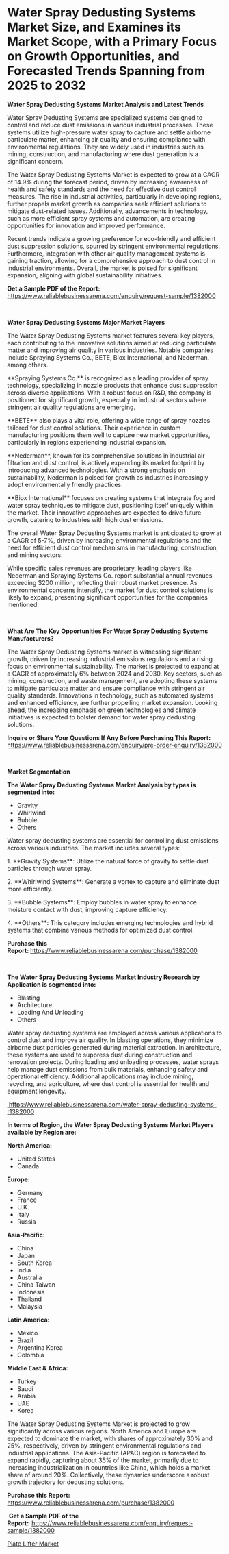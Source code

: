 <p><h1>Water Spray Dedusting Systems Market Size, and Examines its Market Scope, with a Primary Focus on Growth Opportunities, and Forecasted Trends Spanning from 2025 to 2032</h1></p><p><strong>Water Spray Dedusting Systems Market Analysis and Latest Trends</strong></p>
<p><p>Water Spray Dedusting Systems are specialized systems designed to control and reduce dust emissions in various industrial processes. These systems utilize high-pressure water spray to capture and settle airborne particulate matter, enhancing air quality and ensuring compliance with environmental regulations. They are widely used in industries such as mining, construction, and manufacturing where dust generation is a significant concern.</p><p>The Water Spray Dedusting Systems Market is expected to grow at a CAGR of 14.9% during the forecast period, driven by increasing awareness of health and safety standards and the need for effective dust control measures. The rise in industrial activities, particularly in developing regions, further propels market growth as companies seek efficient solutions to mitigate dust-related issues. Additionally, advancements in technology, such as more efficient spray systems and automation, are creating opportunities for innovation and improved performance.</p><p>Recent trends indicate a growing preference for eco-friendly and efficient dust suppression solutions, spurred by stringent environmental regulations. Furthermore, integration with other air quality management systems is gaining traction, allowing for a comprehensive approach to dust control in industrial environments. Overall, the market is poised for significant expansion, aligning with global sustainability initiatives.</p></p>
<p><strong>Get a Sample PDF of the Report:&nbsp;</strong> <a href="https://www.reliablebusinessarena.com/enquiry/request-sample/1382000?utm_campaign=3569&utm_medium=2&utm_source=Github&utm_content=ia&utm_term=11042025&utm_id=water-spray-dedusting-systems">https://www.reliablebusinessarena.com/enquiry/request-sample/1382000</a></p>
<p>&nbsp;</p>
<p><strong>Water Spray Dedusting Systems Major Market Players</strong></p>
<p><p>The Water Spray Dedusting Systems market features several key players, each contributing to the innovative solutions aimed at reducing particulate matter and improving air quality in various industries. Notable companies include Spraying Systems Co., BETE, Biox International, and Nederman, among others.</p><p>**Spraying Systems Co.** is recognized as a leading provider of spray technology, specializing in nozzle products that enhance dust suppression across diverse applications. With a robust focus on R&D, the company is positioned for significant growth, especially in industrial sectors where stringent air quality regulations are emerging.</p><p>**BETE** also plays a vital role, offering a wide range of spray nozzles tailored for dust control solutions. Their experience in custom manufacturing positions them well to capture new market opportunities, particularly in regions experiencing industrial expansion.</p><p>**Nederman**, known for its comprehensive solutions in industrial air filtration and dust control, is actively expanding its market footprint by introducing advanced technologies. With a strong emphasis on sustainability, Nederman is poised for growth as industries increasingly adopt environmentally friendly practices.</p><p>**Biox International** focuses on creating systems that integrate fog and water spray techniques to mitigate dust, positioning itself uniquely within the market. Their innovative approaches are expected to drive future growth, catering to industries with high dust emissions.</p><p>The overall Water Spray Dedusting Systems market is anticipated to grow at a CAGR of 5-7%, driven by increasing environmental regulations and the need for efficient dust control mechanisms in manufacturing, construction, and mining sectors.</p><p>While specific sales revenues are proprietary, leading players like Nederman and Spraying Systems Co. report substantial annual revenues exceeding $200 million, reflecting their robust market presence. As environmental concerns intensify, the market for dust control solutions is likely to expand, presenting significant opportunities for the companies mentioned.</p></p>
<p>&nbsp;</p>
<p><strong>What Are The Key Opportunities For Water Spray Dedusting Systems Manufacturers?</strong></p>
<p><p>The Water Spray Dedusting Systems market is witnessing significant growth, driven by increasing industrial emissions regulations and a rising focus on environmental sustainability. The market is projected to expand at a CAGR of approximately 6% between 2024 and 2030. Key sectors, such as mining, construction, and waste management, are adopting these systems to mitigate particulate matter and ensure compliance with stringent air quality standards. Innovations in technology, such as automated systems and enhanced efficiency, are further propelling market expansion. Looking ahead, the increasing emphasis on green technologies and climate initiatives is expected to bolster demand for water spray dedusting solutions.</p></p>
<p><strong>Inquire or Share Your Questions If Any Before Purchasing This Report:</strong> <a href="https://www.reliablebusinessarena.com/enquiry/pre-order-enquiry/1382000?utm_campaign=3569&utm_medium=2&utm_source=Github&utm_content=ia&utm_term=11042025&utm_id=water-spray-dedusting-systems">https://www.reliablebusinessarena.com/enquiry/pre-order-enquiry/1382000</a></p>
<p>&nbsp;</p>
<p><strong>Market Segmentation</strong></p>
<p><strong>The Water Spray Dedusting Systems Market Analysis by types is segmented into:</strong></p>
<p><ul><li>Gravity</li><li>Whirlwind</li><li>Bubble</li><li>Others</li></ul></p>
<p><p>Water spray dedusting systems are essential for controlling dust emissions across various industries. The market includes several types: </p><p>1. **Gravity Systems**: Utilize the natural force of gravity to settle dust particles through water spray.  </p><p>2. **Whirlwind Systems**: Generate a vortex to capture and eliminate dust more efficiently.  </p><p>3. **Bubble Systems**: Employ bubbles in water spray to enhance moisture contact with dust, improving capture efficiency.  </p><p>4. **Others**: This category includes emerging technologies and hybrid systems that combine various methods for optimized dust control.</p></p>
<p><strong>Purchase this Report:&nbsp;</strong><a href="https://www.reliablebusinessarena.com/purchase/1382000?utm_campaign=3569&utm_medium=2&utm_source=Github&utm_content=ia&utm_term=11042025&utm_id=water-spray-dedusting-systems">https://www.reliablebusinessarena.com/purchase/1382000</a></p>
<p>&nbsp;</p>
<p><strong>The Water Spray Dedusting Systems Market Industry Research by Application is segmented into:</strong></p>
<p><ul><li>Blasting</li><li>Architecture</li><li>Loading And Unloading</li><li>Others</li></ul></p>
<p><p>Water spray dedusting systems are employed across various applications to control dust and improve air quality. In blasting operations, they minimize airborne dust particles generated during material extraction. In architecture, these systems are used to suppress dust during construction and renovation projects. During loading and unloading processes, water sprays help manage dust emissions from bulk materials, enhancing safety and operational efficiency. Additional applications may include mining, recycling, and agriculture, where dust control is essential for health and equipment longevity.</p></p>
<p><a href="https://www.reliablebusinessarena.com/water-spray-dedusting-systems-r1382000?utm_campaign=3569&utm_medium=2&utm_source=Github&utm_content=ia&utm_term=11042025&utm_id=water-spray-dedusting-systems">&nbsp;https://www.reliablebusinessarena.com/water-spray-dedusting-systems-r1382000</a></p>
<p><strong>In terms of Region, the Water Spray Dedusting Systems Market Players available by Region are:</strong></p>
<p>
    <p> <strong> North America: </strong>
        <ul>
            <li>United States</li>
            <li>Canada</li>
        </ul>
        </p> 
    <p> <strong> Europe: </strong>
        <ul>
            <li>Germany</li>
            <li>France</li>
            <li>U.K.</li>
            <li>Italy</li>
            <li>Russia</li>
        </ul>
        </p> 
    <p> <strong> Asia-Pacific: </strong>
        <ul>
            <li>China</li>
            <li>Japan</li>
            <li>South Korea</li>
            <li>India</li>
            <li>Australia</li>
            <li>China Taiwan</li>
            <li>Indonesia</li>
            <li>Thailand</li>
            <li>Malaysia</li>
        </ul>
        </p> 
    <p> <strong> Latin America: </strong>
        <ul>
            <li>Mexico</li>
            <li>Brazil</li>
            <li>Argentina Korea</li>
            <li>Colombia</li>
        </ul>
        </p> 
    <p> <strong> Middle East & Africa: </strong>
        <ul>
            <li>Turkey</li>
            <li>Saudi</li>
            <li>Arabia</li>
            <li>UAE</li>
            <li>Korea</li>
        </ul>
    </p>
    </p>
<p><p>The Water Spray Dedusting Systems Market is projected to grow significantly across various regions. North America and Europe are expected to dominate the market, with shares of approximately 30% and 25%, respectively, driven by stringent environmental regulations and industrial applications. The Asia-Pacific (APAC) region is forecasted to expand rapidly, capturing about 35% of the market, primarily due to increasing industrialization in countries like China, which holds a market share of around 20%. Collectively, these dynamics underscore a robust growth trajectory for dedusting solutions.</p></p>
<p><strong>Purchase this Report: </strong><a href="https://www.reliablebusinessarena.com/purchase/1382000?utm_campaign=3569&utm_medium=2&utm_source=Github&utm_content=ia&utm_term=11042025&utm_id=water-spray-dedusting-systems">https://www.reliablebusinessarena.com/purchase/1382000</a></p>
<p>&nbsp;<strong>Get a Sample PDF of the Report:&nbsp;&nbsp;</strong><a href="https://www.reliablebusinessarena.com/enquiry/request-sample/1382000?utm_campaign=3569&utm_medium=2&utm_source=Github&utm_content=ia&utm_term=11042025&utm_id=water-spray-dedusting-systems">https://www.reliablebusinessarena.com/enquiry/request-sample/1382000</a></p>
<p><strong></strong></p>
<p><p><a href="https://github.com/alejnaouare/Market-Research-Report-List-1/blob/main/plate-lifter-market.md?utm_campaign=3569&utm_medium=2&utm_source=Github&utm_content=ia&utm_term=11042025&utm_id=water-spray-dedusting-systems">Plate Lifter Market</a></p></p>